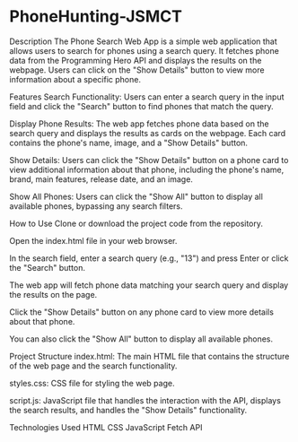# PhoneHunting-JSMCT
Description
The Phone Search Web App is a simple web application that allows users to search for phones using a search query. It fetches phone data from the Programming Hero API and displays the results on the webpage. Users can click on the "Show Details" button to view more information about a specific phone.

Features
Search Functionality: Users can enter a search query in the input field and click the "Search" button to find phones that match the query.

Display Phone Results: The web app fetches phone data based on the search query and displays the results as cards on the webpage. Each card contains the phone's name, image, and a "Show Details" button.

Show Details: Users can click the "Show Details" button on a phone card to view additional information about that phone, including the phone's name, brand, main features, release date, and an image.

Show All Phones: Users can click the "Show All" button to display all available phones, bypassing any search filters.

How to Use
Clone or download the project code from the repository.

Open the index.html file in your web browser.

In the search field, enter a search query (e.g., "13") and press Enter or click the "Search" button.

The web app will fetch phone data matching your search query and display the results on the page.

Click the "Show Details" button on any phone card to view more details about that phone.

You can also click the "Show All" button to display all available phones.

Project Structure
index.html: The main HTML file that contains the structure of the web page and the search functionality.

styles.css: CSS file for styling the web page.

script.js: JavaScript file that handles the interaction with the API, displays the search results, and handles the "Show Details" functionality.

Technologies Used
HTML
CSS
JavaScript
Fetch API
